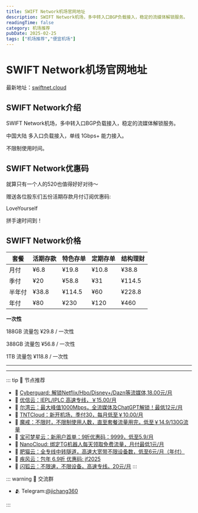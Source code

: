 ```yaml
---
title: SWIFT Network机场官网地址
description: SWIFT Network机场，多中转入口BGP负载接入，稳定的流媒体解锁服务。
readingTime: false
category: 机场推荐
pubDate: 2025-02-25
tags: ["机场推荐","便宜机场"]
---
```


# SWIFT Network机场官网地址

最新地址：[swiftnet.cloud](https://a.suola.link/youxinyun)

## SWIFT Network介绍

SWIFT Network机场，多中转入口BGP负载接入，稳定的流媒体解锁服务。

中国大陆 多入口负载接入，单线 1Gbps+ 能力接入。

不限制使用时间。

## SWIFT Network优惠码

就算只有一个人的520也值得好好对待～

赠送各位股东们五份活期存款月付订阅优惠码: 

LoveYourself

拼手速时间到！

## SWIFT Network价格

|套餐|活期存款|特色存单|定期存单|结构理财|
|----|----|----|----|----|
|月付|¥6.8|¥19.8|¥10.8|¥38.8|
|季付|¥20|¥58.8|¥31|¥114.5|
|半年付|¥38.8|¥114.5|¥60|¥228.8|
|年付|¥80|¥230|¥120|¥460|

**一次性**

188GB 流量包 ¥29.8 / 一次性

388GB 流量包 ¥56.8 / 一次性

1TB 流量包 ¥118.8 / 一次性

---------
---------

::: tip 🎉 节点推荐
- 🚀 [Cyberguard: 解锁Netflix/Hbo/Disney+/Dazn等流媒体,18.00元/月](https://www.cyberguard.best/#/register?code=XsreC0T5)<br>
- 🚀 [优信云：IEPL/IPLC 高速专线，￥15.00/月](https://www.优信云.com/#/register?code=JRtE5uIV)<br>
- 🚀 [尔湾云：最大峰值1000Mbps，全流媒体及ChatGPT解锁！最低12元/月](https://erwan6.net/auth/register?code=BoObCd)<br>
- 🚀 [TNTCloud：新开机场，季付30，每月低至￥10.00/月](https://haibing822.tntvipaff.cc/#/register?code=GtjJVgml)<br>
- 🚀 [魔戒：不限时，不限制使用人数，直至套餐流量用完，低至￥14.9/130G流量](https://mojie.app/#/register?code=sSdtPtLo)<br>
- 🚀 [宝可梦星云：新用户首单：9折优惠码：9999，低至5.9/月 ](https://a.suola.link/pokemon)<br>
- 🚀 [NanoCloud: 绑定TG机器人每天领取免费流量，月付最低1元/月](https://edu.uodoo.bid/auth/register?code=JMiOQDHf)<br>
- 🚀 [肥猫云：全专线中转隧道，高速大宽带不限设备数，低至6元/月（年付）](https://fchb1188.fcvipaff.cc/register?aff=X1vZd2wf)<br>
- 🚀 [疾风云：包年 6.9折 优惠码: jf2025](https://homes.tr25.cn?code=ReCm)<br>
- 🚀 [闪狐云：不限速，不限设备。高速专线。20元/月](https://inv02.ffaff.cc/register?aff=WQApz2pv)
:::

::: warning  💬 交流群

- 🫂 Telegram:[@jichang360](https://t.me/jichang360)

:::
